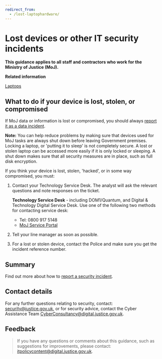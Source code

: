 ```yaml
---
redirect_from:
  - /lost-laptophardware/
---
```

# Lost devices or other IT security incidents

**This guidance applies to all staff and contractors who work for the Ministry of Justice \(MoJ\).**

**Related information**  


[Laptops](laptops.md)

## What to do if your device is lost, stolen, or compromised

If MoJ data or information is lost or compromised, you should always [report it as a data incident](reporting-an-incident.md).

**Note:** You can help reduce problems by making sure that devices used for MoJ tasks are always shut down before leaving Government premises. Locking a laptop, or 'putting it to sleep' is not completely secure. A lost or stolen laptop can be accessed more easily if it is only locked or sleeping. A shut down makes sure that all security measures are in place, such as full disk encryption.

If you think your device is lost, stolen, 'hacked', or in some way compromised, you must:

1.  Contact your Technology Service Desk. The analyst will ask the relevant questions and note responses on the ticket.

    **Technology Service Desk** - including DOM1/Quantum, and Digital & Technology Digital Service Desk. Use one of the following two methods for contacting service desk:

    -   Tel: 0800 917 5148
    -   [MoJ Service Portal](https://mojprod.service-now.com/moj_sp)
2.  Tell your line manager as soon as possible.
3.  For a lost or stolen device, contact the Police and make sure you get the incident reference number.

## Summary

Find out more about how to [report a security incident](reporting-an-incident.md).

## Contact details

For any further questions relating to security, contact: [security@justice.gov.uk](mailto:security@justice.gov.uk), or for security advice, contact the Cyber Assistance Team [CyberConsultancy@digital.justice.gov.uk](mailto:CyberConsultancy@digital.justice.gov.uk).

## Feedback

> If you have any questions or comments about this guidance, such as suggestions for improvements, please contact: [itpolicycontent@digital.justice.gov.uk](mailto:itpolicycontent@digital.justice.gov.uk).


